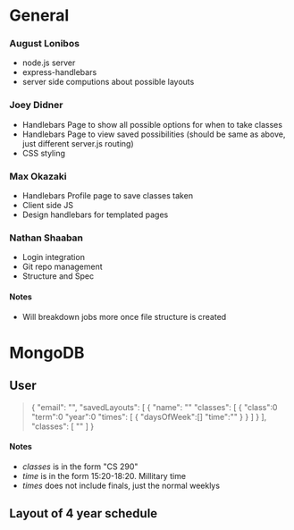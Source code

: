 # General

### August Lonibos

* node.js server
* express-handlebars
* server side computions about possible layouts

### Joey Didner

* Handlebars Page to show all possible options for when to take classes
* Handlebars Page to view saved possibilities (should be same as above, just different server.js routing)
* CSS styling

### Max Okazaki

* Handlebars Profile page to save classes taken
* Client side JS
* Design handlebars for templated pages

### Nathan Shaaban

* Login integration
* Git repo management
* Structure and Spec

#### Notes

* Will breakdown jobs more once file structure is created

# MongoDB

## User

>{
>	"email": "",
>	"savedLayouts": [
>		{
>			"name": ""
>			"classes": [
>				{
>					"class":0
>					"term":0
>					"year":0
>					"times": [
>					{
>						"daysOfWeek":[]
>						"time":""
>					}
>				}
>			]
>		}
>	],
>	"classes": [
>		""
>	]
>}

#### Notes

* *classes* is in the form "CS 290"
* *time* is in the form 15:20-18:20. Millitary time
* *times* does not include finals, just the normal weeklys

## Layout of 4 year schedule
